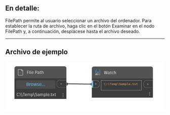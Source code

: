 ## En detalle:
FilePath permite al usuario seleccionar un archivo del ordenador. Para establecer la ruta de archivo, haga clic en el botón Examinar en el nodo FilePath y, a continuación, desplácese hasta el archivo deseado.
___
## Archivo de ejemplo

![File Path](./CoreNodeModels.Input.Filename_img.jpg)

